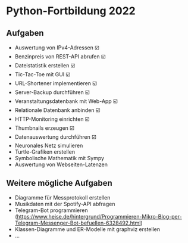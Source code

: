 
# Python-Fortbildung 2022

## Aufgaben

* Auswertung von IPv4-Adressen                      ☑️
* Benzinpreis von REST-API abrufen                  ☑️
* Dateistatistik erstellen                          ☑️
* Tic-Tac-Toe mit GUI                               ☑️
* URL-Shortener implementieren                      ☑️
* Server-Backup durchführen                         ☑️
* Veranstaltungsdatenbank mit Web-App               ☑️
* Relationale Datenbank anbinden                    ☑️
* HTTP-Monitoring einrichten                        ☑️
* Thumbnails erzeugen                               ☑️
* Datenauswertung durchführen                       ☑️
* Neuronales Netz simulieren
* Turtle-Grafiken erstellen
* Symbolische Mathematik mit Sympy
* Auswertung von Webseiten-Latenzen

## Weitere mögliche Aufgaben

* Diagramme für Messprotokoll erstellen
* Musikdaten mit der Spotify-API abfragen
* Telegram-Bot programmieren (https://www.heise.de/hintergrund/Programmieren-Mikro-Blog-per-Telegram-Messenger-Bot-befuellen-6328492.html)
* Klassen-Diagramme und ER-Modelle mit graphviz erstellen
* ...
